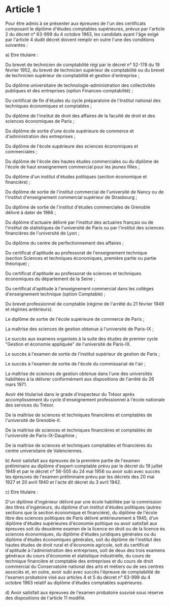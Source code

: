 # Article 1

Pour être admis à se présenter aux épreuves de l'un des certificats composant le diplôme d'études comptables supérieures, prévus par l'article 2 du décret n° 63-999 du 4 octobre 1963, les candidats ayant l'âge exigé par l'article 4 dudit décret doivent remplir en outre l'une des conditions suivantes :

a) Etre titulaire :

Du brevet de technicien de comptabilité régi par le décret n° 52-178 du 19 février 1952, du brevet de technicien supérieur de comptabilité ou du brevet de technicien supérieur de comptabilité et gestion d'entreprise ;

Du diplôme universitaire de technologie-administration des collectivités publiques et des entreprises (option Finances-comptabilité) ;

Du certificat de fin d'études du cycle préparatoire de l'Institut national des techniques économiques et comptables ;

Du diplôme de l'institut de droit des affaires de la faculté de droit et des sciences économiques de Paris ;

Du diplôme de sortie d'une école supérieure de commerce et d'administration des entreprises ;

Du diplôme de l'école supérieure des sciences économiques et commerciales ;

Du diplôme de l'école des hautes études commerciales ou du diplôme de l'école de haut enseignement commercial pour les jeunes filles ;

Du diplôme d'un institut d'études politiques (section économique et financière) ;

Du diplôme de sortie de l'institut commercial de l'université de Nancy ou de l'institut d'enseignement commercial supérieur de Strasbourg ;

Du diplôme de sortie de l'institut d'études commerciales de Grenoble délivré à dater de 1966 ;

Du diplôme d'actuaire délivré par l'institut des actuaires français ou de l'institut de statistiques de l'université de Paris ou par l'institut des sciences financières de l'université de Lyon ;

Du diplôme du centre de perfectionnement des affaires ;

Du certificat d'aptitude au professorat de l'enseignement technique (section Sciences et techniques économiques, première partie ou partie théorique) ;

Du certificat d'aptitude au professorat de sciences et techniques économiques du département de la Seine ;

Du certificat d'aptitude à l'enseignement commercial dans les collèges d'enseignement technique (option Comptable) ;

Du brevet professionnel de comptable (régime de l'arrêté du 21 février 1949 et régimes antérieurs).

Le diplôme de sortie de l'école supérieure de commerce de Paris ;

La maîtrise des sciences de gestion obtenue à l'université de Paris-IX ;

Le succès aux examens organisés à la suite des études de premier cycle "Gestion et économie appliquée" de l'université de Paris-IX.

Le succès à l'examen de sortie de l'institut supérieur de gestion de Paris ;

Le succès à l'examen de sortie de l'école du commissariat de l'air ;

La maîtrise de sciences de gestion obtenue dans l'une des universités habilitées à la délivrer conformément aux dispositions de l'arrêté du 26 mars 1971.

Avoir été titularisé dans le grade d'inspecteur du Trésor après accomplissement du cycle d'enseignement professionnel à l'école nationale des services du Trésor.

De la maîtrise de sciences et techniques financières et comptables de l'université de Grenoble-II.

De la maîtrise de sciences et techniques financières et comptables de l'université de Paris-IX-Dauphine ;

De la maîtrise de sciences et techniques comptables et financières du centre universitaire de Valenciennes.

b) Avoir satisfait aux épreuves de la première partie de l'examen préliminaire au diplôme d'expert-comptable prévu par le décret du 19 juillet 1949 et par le décret n° 56-505 du 24 mai 1956 ou avoir subi avec succès les épreuves de l'examen préliminaire prévu par les décrets des 20 mai 1927 et 20 avril 1940 et l'acte dit décret du 3 avril 1942.

c) Etre titulaire :

D'un diplôme d'ingénieur délivré par une école habilitée par la commission des titres d'ingénieurs, du diplôme d'un institut d'études politiques (autres sections que la section économique et financière), du diplôme de l'école libre des sciences politiques de Paris délivré antérieurement à 1945, d'un diplôme d'études supérieures d'économie politique ou avoir satisfait aux épreuves soit du deuxième examen de la licence en droit ou de la licence ès sciences économiques, du diplôme d'études juridiques générales ou du diplôme d'études économiques générales, soit du diplôme de l'institut des hautes études de droit rural et d'économie agricole, soit du certificat d'aptitude à l'administration des entreprises, soit de deux des trois examens généraux du cours d'économie et statistique industrielle, du cours de technique financière et comptable des entreprises et du cours de droit commercial du Conservatoire national des arts et métiers ou de ses centres associés et, en outre, avoir subi avec succès l'épreuve de comptabilité de l'examen probatoire visé aux articles 4 et 5 du décret n° 63-999 du 4 octobre 1963 relatif au diplôme d'études comptables supérieures.

d) Avoir satisfait aux épreuves de l'examen probatoire susvisé sous réserve des dispositions de l'article 11 modifié.
